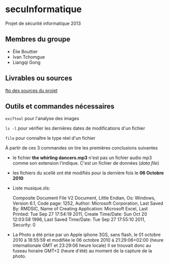 secuInformatique
================

Projet de sécurité informatique 2013

## Membres du groupe

* Élie Bouttier
* Ivan Tchomgue
* Liangqi Gong

## Livrables ou sources

[ftp des sources du projet](http://diamant.bde.enseeiht.fr/secu0/)

## Outils et commandes nécessaires

`exiftool` pour l'analyse des images

`ls -l` pour vérifier les dernières dates de modifications d'un fichier

`file` pour connaître le type réel d'un fichier

À partir de ces 3 commandes on tire les premières conclusions suivantes

* le fichier **the whirling dancers.mp3** n'est pas un fichier audio mp3 comme son extension
l'indique. C'est un fichier de données (*data file*)
* les fichiers du scellé ont été modifiés pour la dernière fois le **06 Octobre 2010**
* Liste musique.xls: 

	Composite Document File V2 Document, Little Endian, Os:
	Windows, Version 6.1, Code page: 1252, Author: Microsoft Corporation, Last Saved By:
	RMDSIC, Name of Creating Application: Microsoft Excel, Last Printed: Tue Sep 27 17:54:19
	2011, Create Time/Date: Sun Oct 20 12:03:58 1996, Last Saved Time/Date: Tue Sep 27
	17:55:10 2011, Security: 0
* La Photo a été prise par un Apple iphone 3GS, sans flash,  le 01 octobre 2010 à 18:55:59 et modifiée
  le 06 octobre 2010 à 21:29:06+02:00 (heure internationale GMT et 23:29:06 heure locale)
 Il se trouvait donc au fuseau horaire GMT+2 (heure d'été) au moment de la capture de la
photo.
